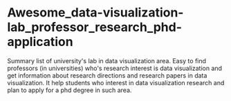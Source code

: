 # Awesome_data-visualization-lab_professor_research_phd-application
Summary list of university's lab in data visualization area. Easy to find professors (in universities) who's research interest is data visualization and get information about research directions and research papers in data visualization. It help students who interest in data visualization research and plan to apply for a phd degree in such area.
